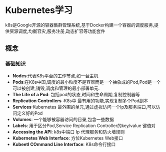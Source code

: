 # Kubernetes学习

k8s是Google开源的容器集群管理系统,基于Docker构建一个容器的调度服务,提供资源调度,均衡容灾,服务注册,动态扩容等功能套件

## 概念

### 基础知识

- **Nodes**:代表K8s平台的工作节点,如一台主机
- **Pods**:在K8s中国,调度的最小粒度不是容器而是一个抽象成的Pod,Pod是一个可以被创建,销毁,调度和管理的最小部署单元.
- **The Life of a Pod**: 包括pod的状态,时间和生命周期,复制控制器等
- **Replication Controllers** :K8s中 最有用的功能,实现复制多个Pod副本
- **Services**:Kubernetes 最外围的单元,通过虚拟访问一个Ip及服务端口,可以访问定义好的Pod
- **Volumes**: 一个能够被容器访问的目录,包含一些数据
- **Labels**: 用于区分Pod,Service Replication Controller的key/value 键值对
- **Accessing the API**: k8s中端口 Ip 代理服务和防火墙规则
- **Kubernetes Web Interface**: 方位Kubernetes Web接口
- **Kubeetl COmmand Line Interface**: K8s命令行接口



